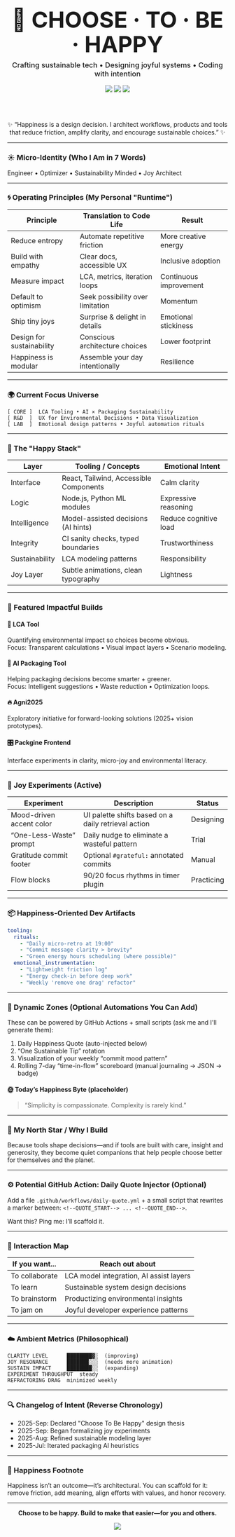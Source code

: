 <!--
  README Concept: Choose To Be Happy
  Feel free to trim or extend sections.
-->

<!-- Hero Section -->
<div align="center">

<h1 style="font-size:3.2rem; line-height:1.1; margin-bottom:0;">🌈 CHOOSE · TO · BE · HAPPY</h1>
<h3 style="font-weight:500; margin-top:0.6rem;">Crafting sustainable tech • Designing joyful systems • Coding with intention</h3>

<img src="https://img.shields.io/badge/State-of-Mind-Serotonin%20Optimized-ff69b4?style=for-the-badge" />
<img src="https://img.shields.io/badge/Focus-LCA%20%2B%20AI%20%2B%20Sustainability-4ade80?style=for-the-badge" />
<img src="https://img.shields.io/badge/Philosophy-Positive%20Engineering-6366f1?style=for-the-badge" />

<br/><br/>

✨ “Happiness is a design decision. I architect workflows, products and tools that reduce friction, amplify clarity, and encourage sustainable choices.” ✨

</div>

---

### ☀️ Micro-Identity (Who I Am in 7 Words)
Engineer • Optimizer • Sustainability Minded • Joy Architect

---

### 🌀 Operating Principles (My Personal "Runtime")
| Principle | Translation to Code Life | Result |
|-----------|--------------------------|--------|
| Reduce entropy | Automate repetitive friction | More creative energy |
| Build with empathy | Clear docs, accessible UX | Inclusive adoption |
| Measure impact | LCA, metrics, iteration loops | Continuous improvement |
| Default to optimism | Seek possibility over limitation | Momentum |
| Ship tiny joys | Surprise & delight in details | Emotional stickiness |
| Design for sustainability | Conscious architecture choices | Lower footprint |
| Happiness is modular | Assemble your day intentionally | Resilience |

---

### 🌍 Current Focus Universe
```text
[ CORE ]  LCA Tooling • AI × Packaging Sustainability
[ R&D  ]  UX for Environmental Decisions • Data Visualization
[ LAB  ]  Emotional design patterns • Joyful automation rituals
```

---

### 🎨 The "Happy Stack"
| Layer | Tooling / Concepts | Emotional Intent |
|-------|--------------------|------------------|
| Interface | React, Tailwind, Accessible Components | Calm clarity |
| Logic | Node.js, Python ML modules | Expressive reasoning |
| Intelligence | Model-assisted decisions (AI hints) | Reduce cognitive load |
| Integrity | CI sanity checks, typed boundaries | Trustworthiness |
| Sustainability | LCA modeling patterns | Responsibility |
| Joy Layer | Subtle animations, clean typography | Lightness |

---

### 🌱 Featured Impactful Builds

#### 🌿 LCA Tool
Quantifying environmental impact so choices become obvious.  
Focus: Transparent calculations • Visual impact layers • Scenario modeling.

#### 🤖 AI Packaging Tool
Helping packaging decisions become smarter + greener.  
Focus: Intelligent suggestions • Waste reduction • Optimization loops.

#### 🔥 Agni2025
Exploratory initiative for forward-looking solutions (2025+ vision prototypes).

#### 🎛 Packgine Frontend
Interface experiments in clarity, micro-joy and environmental literacy.

---

### 🧪 Joy Experiments (Active)
| Experiment | Description | Status |
|------------|-------------|--------|
| Mood-driven accent color | UI palette shifts based on a daily retrieval action | Designing |
| “One-Less-Waste” prompt | Daily nudge to eliminate a wasteful pattern | Trial |
| Gratitude commit footer | Optional `#grateful:` annotated commits | Manual |
| Flow blocks | 90/20 focus rhythms in timer plugin | Practicing |

---

### 📦 Happiness-Oriented Dev Artifacts
```yaml
tooling:
  rituals:
    - "Daily micro-retro at 19:00"
    - "Commit message clarity > brevity"
    - "Green energy hours scheduling (where possible)"
  emotional_instrumentation:
    - "Lightweight friction log"
    - "Energy check-in before deep work"
    - "Weekly 'remove one drag' refactor"
```

---

### 🔄 Dynamic Zones (Optional Automations You Can Add)
These can be powered by GitHub Actions + small scripts (ask me and I'll generate them):

1. Daily Happiness Quote (auto-injected below)
2. “One Sustainable Tip” rotation
3. Visualization of your weekly “commit mood pattern”
4. Rolling 7-day “time-in-flow” scoreboard (manual journaling → JSON → badge)

#### 🌞 Today’s Happiness Byte (placeholder)
> “Simplicity is compassionate. Complexity is rarely kind.”

---

### 🧭 My North Star / Why I Build
Because tools shape decisions—and if tools are built with care, insight and generosity, they become quiet companions that help people choose better for themselves and the planet.

---

### ⚙️ Potential GitHub Action: Daily Quote Injector (Optional)
Add a file `.github/workflows/daily-quote.yml` + a small script that rewrites a marker between:
`<!--QUOTE_START--> ... <!--QUOTE_END-->`.

Want this? Ping me: I’ll scaffold it.

---

### 💬 Interaction Map
| If you want... | Reach out about |
|----------------|-----------------|
| To collaborate | LCA model integration, AI assist layers |
| To learn | Sustainable system design decisions |
| To brainstorm | Productizing environmental insights |
| To jam on | Joyful developer experience patterns |

---

### ☁️ Ambient Metrics (Philosophical)
```text
CLARITY LEVEL      ████████▓░  (improving)
JOY RESONANCE      ███████░░░  (needs more animation)
SUSTAIN IMPACT     ████████░░  (expanding)
EXPERIMENT THROUGHPUT  steady
REFRACTORING DRAG  minimized weekly
```

---

### 🔍 Changelog of Intent (Reverse Chronology)
- 2025-Sep: Declared "Choose To Be Happy" design thesis
- 2025-Sep: Began formalizing joy experiments
- 2025-Aug: Refined sustainable modeling layer
- 2025-Jul: Iterated packaging AI heuristics

---

### 🧘 Happiness Footnote
Happiness isn’t an outcome—it’s architectural. You can scaffold for it: remove friction, add meaning, align efforts with values, and honor recovery.

---

<div align="center">
  
**Choose to be happy. Build to make that easier—for you and others.**
  
<img src="https://komarev.com/ghpvc/?username=omgupta4510&label=Visitors&color=ffc857&style=flat-square" />
  
</div>

<!--
Possible next steps:
- Add dynamic sections via Actions
- Replace placeholder social links
- Pin curated repos with aligned messaging
-->
